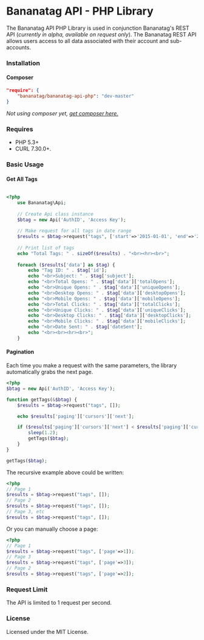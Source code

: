 Bananatag API - PHP Library
===========================
The Bananatag API PHP Library is used in conjunction Bananatag's REST API (*currently in alpha, available on request only*). The Bananatag REST API allows users access to all data associated with their account and sub-accounts.

### Installation

#### Composer
```json
"require": {
    "bananatag/bananatag-api-php": "dev-master"
}
```
*Not using composer yet, [get composer here.](https://getcomposer.org/)*

### Requires
 * PHP 5.3+ 
 * CURL 7.30.0+.

### Basic Usage

#### Get All Tags
```php

<?php
    use Bananatag\Api;
    
    // Create Api class instance
    $btag = new Api('AuthID', 'Access Key');
	
    // Make request for all tags in date range
	$results = $btag->request("tags", ['start'=>'2015-01-01', 'end'=>'2015-02-01']);
	
    // Print list of tags
    echo "Total Tags: " . sizeOf($results) . "<br><hr><br>";
    
    foreach ($results['data'] as $tag) {
        echo "Tag ID: " . $tag['id'];
        echo "<br>Subject: " . $tag['subject'];
        echo "<br>Total Opens: " . $tag['data']['totalOpens'];
        echo "<br>Unique Opens: " . $tag['data']['uniqueOpens'];
        echo "<br>Desktop Opens: " . $tag['data']['desktopOpens'];
        echo "<br>Mobile Opens: " . $tag['data']['mobileOpens'];
        echo "<br>Total Clicks: " . $tag['data']['totalClicks'];
        echo "<br>Unique Clicks: " . $tag['data']['uniqueClicks'];
        echo "<br>Desktop Clicks: " . $tag['data']['desktopClicks'];
        echo "<br>Mobile Clicks: " . $tag['data']['mobileClicks'];
        echo "<br>Date Sent: " . $tag['dateSent'];
        echo "<br><br><hr><br>";
    }
```

#### Pagination
Each time you make a request with the same parameters, the library automatically grabs the next page.
```php
<?php
$btag = new Api('AuthID', 'Access Key');

function getTags(&$btag) {
    $results = $btag->request("tags", []);

    echo $results['paging']['cursors']['next'];

    if ($results['paging']['cursors']['next'] < $results['paging']['cursors']['total']) {
        sleep(1.2);
        getTags($btag);
    }
}

getTags($btag);
```

The recursive example above could be written:
```php
<?php
// Page 1
$results = $btag->request("tags", []);
// Page 2
$results = $btag->request("tags", []);
// Page 3, etc
$results = $btag->request("tags", []);
```
Or you can manually choose a page:
```php
<?php
// Page 1
$results = $btag->request("tags", ['page'=>1]);
// Page 3
$results = $btag->request("tags", ['page'=>3]);
// Page 2
$results = $btag->request("tags", ['page'=>2]);
```

### Request Limit
The API is limited to 1 request per second.

### License
Licensed under the MIT License.